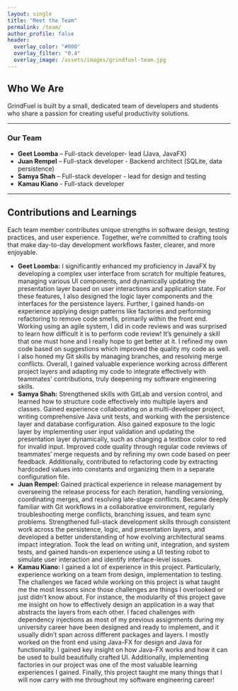 ```yaml
---
layout: single
title: "Meet the Team"
permalink: /team/
author_profile: false
header:
  overlay_color: "#000"
  overlay_filter: "0.4"
  overlay_image: /assets/images/grindfuel-team.jpg
---
```


## Who We Are

GrindFuel is built by a small, dedicated team of developers and students who share a passion for creating useful productivity solutions.

---

### Our Team

- **Geet Loomba** – Full-stack developer- lead (Java, JavaFX)  
- **Juan Rempel** – Full-stack developer -  Backend architect (SQLite, data persistence)  
- **Samya Shah** – Full-stack developer - lead for design and testing  
- **Kamau Kiano** - Full-stack developer 

---

## Contributions and Learnings

Each team member contributes unique strengths in software design, testing practices, and user experience. Together, we’re committed to crafting tools that make day-to-day development workflows faster, clearer, and more enjoyable.

- **Geet Loomba:** I significantly enhanced my proficiency in JavaFX by developing a complex user interface from scratch for multiple features, managing various UI components, and dynamically updating the presentation layer based on user interactions and application state. For these features, I also designed the logic layer components and the interfaces for the persistence layers. Further, I gained hands-on experience applying design patterns like factories and performing refactoring to remove code smells, primarily within the front end. Working using an agile system, I did in code reviews and was surprised to learn how difficult it is to perform code review! It’s genuinely a skill that one must hone and I really hope to get better at it. I refined my own code based on  suggestions which improved the quality my code as well. I also honed my Git skills by managing branches, and resolving merge conflicts. Overall, I gained valuable experience working across different project layers and adapting my code to integrate effectively with teammates' contributions, truly deepening my software engineering skills.
- **Samya Shah:** Strengthened skills with GitLab and version control, and learned how to structure code effectively into multiple layers and classes. Gained experience collaborating on a multi-developer project, writing comprehensive Java unit tests, and working with the persistence layer and database configuration. Also gained exposure to the logic layer by implementing user input validation and updating the presentation layer dynamically, such as changing a textbox color to red for invalid input. Improved code quality through regular code reviews of teammates’ merge requests and by refining my own code based on peer feedback. Additionally, contributed to refactoring code by extracting hardcoded values into constants and organizing them in a separate configuration file.
- **Juan Rempel:** Gained practical experience in release management by overseeing the release process for each iteration, handling versioning, coordinating merges, and resolving late-stage conflicts. Became deeply familiar with Git workflows in a collaborative environment, regularly troubleshooting merge conflicts, branching issues, and team sync problems. Strengthened full-stack development skills through consistent work across the persistence, logic, and presentation layers, and developed a better understanding of how evolving architectural seams impact integration. Took the lead on writing unit, integration, and system tests, and gained hands-on experience using a UI testing robot to simulate user interaction and identify interface-level issues.
- **Kamau Kiano:** I gained a lot of experience in this project. Particularly, experience working on a team from design, implementation to testing. The challenges we faced while working on this project is what taught me the most lessons since those challenges are things I overlooked or just didn’t know about. For instance, the modularity of this project gave me insight on how to effectively design an application in a way that abstracts the layers from each other. I faced challenges with dependency injections as most of my previous assignments during my university career have been designed and ready to implement, and it usually didn’t span across different packages and layers. I mostly worked on the front end using Java-FX for design and Java for functionality. I gained key insight on how Java-FX works and how it can be used to build beautifully crafted UI. Additionally, implementing factories in our project was one of the most valuable learning experiences I gained. Finally, this project taught me many things that I will now carry with me throughout my software engineering career!
